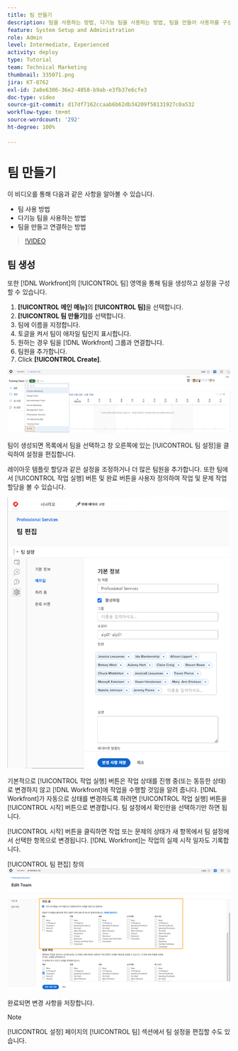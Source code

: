 ```yaml
---
title: 팀 만들기
description: 팀을 사용하는 방법, 다기능 팀을 사용하는 방법, 팀을 만들어 사용자를 구성하고 권한을 부여하는 방법을 알아봅니다.
feature: System Setup and Administration
role: Admin
level: Intermediate, Experienced
activity: deploy
type: Tutorial
team: Technical Marketing
thumbnail: 335071.png
jira: KT-8762
exl-id: 2a8e6306-36e2-4058-b9ab-e3fb37e6cfe3
doc-type: video
source-git-commit: d17df7162ccaab6b62db34209f50131927c0a532
workflow-type: tm+mt
source-wordcount: '292'
ht-degree: 100%

---
```


# 팀 만들기

이 비디오를 통해 다음과 같은 사항을 알아볼 수 있습니다.

* 팀 사용 방법
* 다기능 팀을 사용하는 방법
* 팀을 만들고 연결하는 방법

>[!VIDEO](https://video.tv.adobe.com/v/335071/?quality=12&learn=on&enablevpops)

## 팀 생성

또한 [!DNL Workfront]의 [!UICONTROL 팀] 영역을 통해 팀을 생성하고 설정을 구성할 수 있습니다.

1. **[!UICONTROL 메인 메뉴]**&#x200B;의 **[!UICONTROL 팀]**&#x200B;을 선택합니다.
1. **[!UICONTROL 팀 만들기]**&#x200B;를 선택합니다.
1. 팀에 이름을 지정합니다.
1. 토글을 켜서 팀이 애자일 팀인지 표시합니다.
1. 원하는 경우 팀을 [!DNL Workfront] 그룹과 연결합니다.
1. 팀원을 추가합니다.
1. Click **[!UICONTROL Create]**.

![[!UICONTROL 팀] 페이지의 팀 메뉴](assets/admin-fund-create-team.png)

팀이 생성되면 목록에서 팀을 선택하고 창 오른쪽에 있는 [!UICONTROL 팀 설정]을 클릭하여 설정을 편집합니다.

레이아웃 템플릿 할당과 같은 설정을 조정하거나 더 많은 팀원을 추가합니다. 또한 팀에서 [!UICONTROL 작업 실행] 버튼 및 완료 버튼을 사용자 정의하여 작업 및 문제 작업 할당을 볼 수 있습니다.

![[!UICONTROL 팀 편집] 창](assets/admin-fund-team-settings.png)

기본적으로 [!UICONTROL 작업 실행] 버튼은 작업 상태를 진행 중(또는 동등한 상태)로 변경하지 않고 [!DNL Workfront]에 작업을 수행할 것임을 알려 줍니다. [!DNL Workfront]가 자동으로 상태를 변경하도록 하려면 [!UICONTROL 작업 실행] 버튼을 [!UICONTROL 시작] 버튼으로 변경합니다. 팀 설정에서 확인란을 선택하기만 하면 됩니다.

[!UICONTROL 시작] 버튼을 클릭하면 작업 또는 문제의 상태가 새 항목에서 팀 설정에서 선택한 항목으로 변경됩니다. [!DNL Workfront]는 작업의 실제 시작 일자도 기록합니다.

[!UICONTROL 팀 편집] 창의 ![[!UICONTROL 작업 실행] 섹션](assets/admin-fund-start-button-team.png)

완료되면 변경 사항을 저장합니다.


>[!NOTE]
>
>[!UICONTROL 설정] 페이지의 [!UICONTROL 팀] 섹션에서 팀 설정을 편집할 수도 있습니다.

<!---
learn more URLs
Create a team
Work On It and Done button overview
--->
